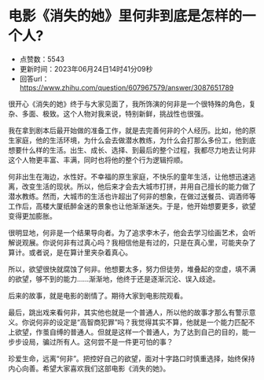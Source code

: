 # 电影《消失的她》里何非到底是怎样的一个人?
- 点赞数：5543
- 更新时间：2023年06月24日14时41分09秒
- 回答url：https://www.zhihu.com/question/607967579/answer/3087651789
<body>
 <p data-pid="vuVh1yc-">很开心《消失的她》终于与大家见面了，我所饰演的何非是一个很特殊的角色，复杂、多面、极致。这个人物对我来说，特别新鲜，挑战性也很强。</p>
 <p data-pid="x0q5ppDs">我在拿到剧本后最开始做的准备工作，就是去完善何非的个人经历。比如，他的原生家庭，他的生活环境，为什么会去做潜水教练，为什么会打那么多份工，他到底想要什么样的生活。出生、成长、选择、到最后的整个过程，我都尽力地去让何非这个人物更丰富、丰满，同时也将他的整个行为逻辑捋顺。</p>
 <p data-pid="PlLJkXWY">何非出生在海边，水性好。不幸福的原生家庭，不快乐的童年生活，让他想迅速逃离，改变生活的现状。所以，他后来才会去大城市打拼，并用自己擅长的能力做了潜水教练。然而，大城市的生活也许超出了何非的想象，在做过送餐员、调酒师等工作后，高楼大厦纸醉金迷的景象也让他渐渐迷失。于是，他开始想要更多，欲望变得更加膨胀。</p>
 <p data-pid="TOS_6ZCs">很明显地，何非是一个结果导向者。为了追求李木子，他会去学习绘画艺术，会听解说观展。你说何非有过真心吗？我相信他是有过的，只是在真心里，可能夹杂了算计。或者说，是在算计里夹杂着真心。</p>
 <p data-pid="Tk4oroxu">所以，欲望很快就腐蚀了何非。他想要太多，努力但徒劳，堆叠起的空虚，填不满的欲望，够不到的能力……渐渐地，他终于还是逐渐沉沦、误入歧途。</p>
 <p data-pid="kawW4a7h">后来的故事，就是电影的剧情了。期待大家到电影院观看。</p>
 <p data-pid="5i1IViSV">最后，跳出戏来看何非，其实他也就是一个普通人，所以他的故事才那么有警示意义。你说何非的设定是“高智商犯罪”吗？我觉得其实不算，他就是一个能力匹配不上欲望，作茧自缚的普通人。但就是这样一个普通人，为了达到自己的目的，能一步步设局，骗过所有人。这何尝不是一件更可怕的事？</p>
 <p data-pid="PziZb-VP">珍爱生命，远离“何非”。把控好自己的欲望，面对十字路口时慎重选择，始终保持内心向善。希望大家喜欢我们这部电影《消失的她》。</p>
</body>
